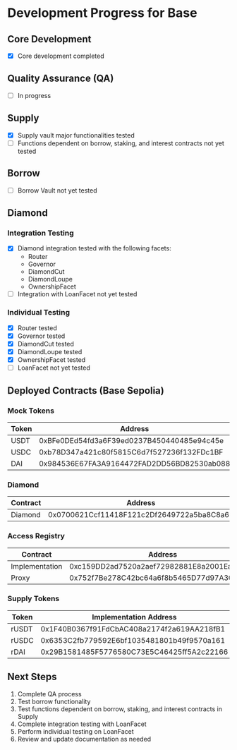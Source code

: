 # Development Progress for Base

## Core Development
- [x] Core development completed

## Quality Assurance (QA)
- [ ] In progress

## Supply
- [x] Supply vault major functionalities tested
- [ ] Functions dependent on borrow, staking, and interest contracts not yet tested

## Borrow
- [ ] Borrow Vault not yet tested

## Diamond
### Integration Testing
- [x] Diamond integration tested with the following facets:
  - Router
  - Governor
  - DiamondCut
  - DiamondLoupe
  - OwnershipFacet
- [ ] Integration with LoanFacet not yet tested

### Individual Testing
- [x] Router tested
- [x] Governor tested
- [x] DiamondCut tested
- [x] DiamondLoupe tested
- [x] OwnershipFacet tested
- [ ] LoanFacet not yet tested

## Deployed Contracts (Base Sepolia)

### Mock Tokens
| Token | Address |
|-------|---------|
| USDT  | 0xBFe0DEd54fd3a6F39ed0237B450440485e94c45e |
| USDC  | 0xb78D347a421c80f5815C6d7f527236f132FDc1BF |
| DAI   | 0x984536E67FA3A9164472FAD2DD56BD82530ab088 |

### Diamond
| Contract | Address |
|----------|---------|
| Diamond  | 0x0700621Ccf11418F121c2Df2649722a5ba8C8a60 |

### Access Registry
| Contract | Address |
|----------|---------|
| Implementation | 0xc159DD2ad7520a2aef72982881E8a2001Ea09C84 |
| Proxy | 0x752f7Be278C42bc64a6f8b5465D77d97A3022205 |

### Supply Tokens
| Token | Implementation Address | Proxy Address |
|-------|------------------------|---------------|
| rUSDT | 0x1F40B0367f91FdCbAC408a2174f2a619AA218fB1 | 0x19fca2D1813A4ad59FEB1B0a7B8247deAd6E3002 |
| rUSDC | 0x6353C2fb779592E6bf1035481801b49f9570a161 | 0xfbcC8a9c08fee0Ef39392cA6bAf976F2AAE12b7E |
| rDAI  | 0x29B1581485F5776580C73E5C46425ff5A2c22166 | 0xE5906C392E142CA09B90eaf3B1aB6B76861A901F |

## Next Steps
1. Complete QA process
2. Test borrow functionality
3. Test functions dependent on borrow, staking, and interest contracts in Supply
4. Complete integration testing with LoanFacet
5. Perform individual testing on LoanFacet
6. Review and update documentation as needed